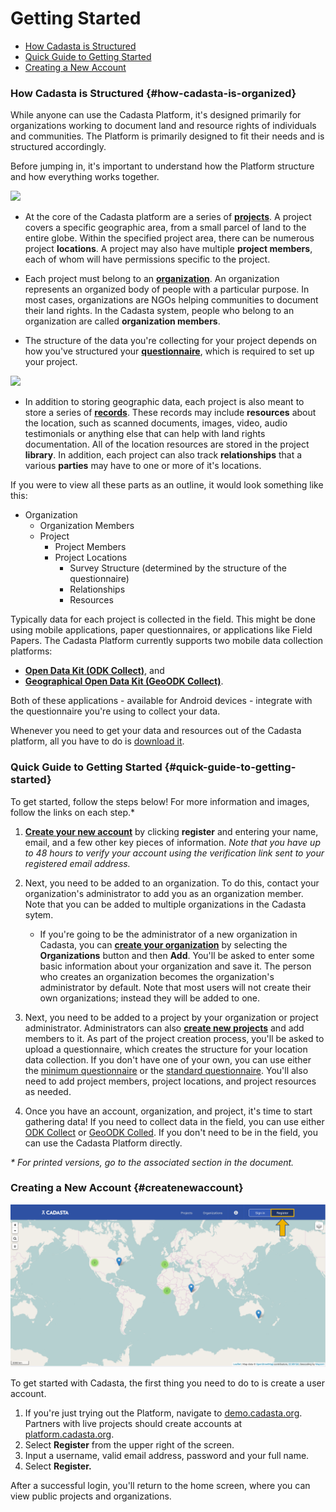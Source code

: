 # Getting Started

* [How Cadasta is Structured](#how-cadasta-is-organized)
* [Quick Guide to Getting Started](#quick-guide-to-getting-started)
* [Creating a New Account](#createnewaccount)

### How Cadasta is Structured {#how-cadasta-is-organized}

While anyone can use the Cadasta Platform, it's designed primarily for organizations working to document land and resource rights of individuals and communities. The Platform is primarily designed to fit their needs and is structured accordingly.

Before jumping in, it's important to understand how the Platform structure and how everything works together.

![](/assets/diagram-organizations-projects-members-orig.png)

* At the core of the Cadasta platform are a series of **[projects](03-projects.md)**. A project covers a specific geographic area, from a small parcel of land to the entire globe. Within the specified project area, there can be numerous project **locations**. A project may also have multiple **project members**, each of whom will have permissions specific to the project.

* Each project must belong to an **[organization](02-organizations.md)**. An organization represents an organized body of people with a particular purpose. In most cases, organizations are NGOs helping communities to document their land rights. In the Cadasta system, people who belong to an organization are called **organization members**. 

* The structure of the data you're collecting for your project depends on how you've structured your **[questionnaire](08-XLSForms.md)**, which is required to set up your project.

![](/assets/diagram-resources.png)

* In addition to storing geographic data, each project is also meant to store a series of **[records](04-records.md)**. These records may include **resources** about the location, such as scanned documents, images, video, audio testimonials or anything else that can help with land rights documentation. All of the location resources are stored in the project **library**. In addition, each project can also track **relationships** that a various **parties** may have to one or more of it's locations.

If you were to view all these parts as an outline, it would look something like this:

* Organization
  * Organization Members
  * Project
    * Project Members
    * Project Locations
      * Survey Structure \(determined by the structure of the questionnaire\)
      * Relationships
      * Resources


Typically data for each project is collected in the field. This might be done using mobile applications, paper questionnaires, or applications like Field Papers. The Cadasta Platform currently supports two mobile data collection platforms:

* **[Open Data Kit \(ODK Collect\)](05-odkcollect.md)**, and
* **[Geographical Open Data Kit \(GeoODK Collect\)](06-geoodkcollect.md)**.

Both of these applications - available for Android devices - integrate with the questionnaire you're using to collect your data.

Whenever you need to get your data and resources out of the Cadasta platform, all you have to do is [download it](07-download.md).

### Quick Guide to Getting Started {#quick-guide-to-getting-started}

To get started, follow the steps below! For more information and images, follow the links on each step.* 

1. **[Create your new account](#createnewaccount)** by clicking **register** and entering your name, email, and a few other key pieces of information. _Note that you have up to 48 hours to verify your account using the verification link sent to your registered email address._

2. Next, you need to be added to an organization. To do this, contact your organization's administrator to add you as an organization member. Note that you can be added to multiple organizations in the Cadasta sytem.  

    * If you're going to be the administrator of a new organization in Cadasta, you can **[create your organization](02-organizations.md)** by selecting the **Organizations** button and then **Add**. You'll be asked to enter some basic information about your organization and save it. The person who creates an organization becomes the organization's administrator by default. Note that most users will not create their own organizations; instead they will be added to one. 

3. Next, you need to be added to a project by your organization or project administrator. Administrators can also **[create new projects](03-projects.md)** and add members to it. As part of the project creation process, you'll be asked to upload a questionnaire, which creates the structure for your location data collection. If you don't have one of your own, you can use either the [minimum questionnaire](https://s3-us-west-2.amazonaws.com/cadasta-resources/sample-forms/minimum_cadasta_questionnaire.xlsx) or the [standard questionnaire](https://s3-us-west-2.amazonaws.com/cadasta-resources/sample-forms/standard_cadasta_questionnaire.xlsx). You'll also need to add project members, project locations, and project resources as needed. 

4. Once you have an account, organization, and project, it's time to start gathering data! If you need to collect data in the field, you can use either [ODK Collect](/en/05-odkcollect.md) or [GeoODK Colled](/en/06-geoodkcollect.md). If you don't need to be in the field, you can use the Cadasta Platform directly.

_* For printed versions, go to the associated section in the document._

### **Creating a New Account** {#createnewaccount}

![](/assets/sign-in-register-arrow.png)

To get started with Cadasta, the first thing you need to do to is create a user account.

1. If you're just trying out the Platform, navigate to [demo.cadasta.org](https://demo.cadasta.org). Partners with live projects should create accounts at [platform.cadasta.org](https://platform.cadasta.org).
2. Select **Register** from the upper right of the screen. 
3. Input a username, valid email address, password and your full name.
4. Select **Register.**

After a successful login, you'll return to the home screen, where you can view public projects and organizations.

